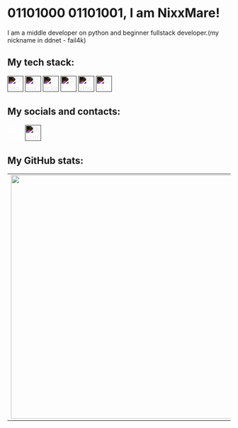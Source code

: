 # 01101000 01101001, I am NixxMare!

I am a middle developer on python and beginner fullstack developer.(my nickname in ddnet - fail4k)

## My tech stack:

<p align="left">
<a href="https://www.openapis.org" target="_blank" rel="noreferrer"
  ><img
    src="https://raw.githubusercontent.com/simple-icons/simple-icons/master/icons/openapiinitiative.svg"
    width="36"
    height="36"
    alt="OpenAPI"
    style="filter: invert(1)"
/></a>
<a href="https://www.linux.org" target="_blank" rel="noreferrer"
  ><img
    src="https://raw.githubusercontent.com/simple-icons/simple-icons/develop/icons/linux.svg"
    width="36"
    height="36"
    alt="Linux"
    style="filter: invert(1)"
/></a>
<a href="https://www.docker.com" target="_blank" rel="noreferrer"
  ><img
    src="https://raw.githubusercontent.com/simple-icons/simple-icons/develop/icons/docker.svg"
    width="36"
    height="36"
    alt="Docker"
    style="filter: invert(1)"
/></a>
<a href="https://git-scm.com" target="_blank" rel="noreferrer"
  ><img
    src="https://raw.githubusercontent.com/simple-icons/simple-icons/develop/icons/git.svg"
    width="36"
    height="36"
    alt="Git"
    style="filter: invert(1)"
/></a>
<a href="https://www.python.org/" target="_blank" rel="noreferrer"
  ><img
    src="https://raw.githubusercontent.com/simple-icons/simple-icons/develop/icons/python.svg"
    width="36"
    height="36"
    alt="Python"
    style="filter: invert(1)"
/></a>
<a href="https://isocpp.org/" target="_blank" rel="noreferrer"
  ><img
    src="https://raw.githubusercontent.com/simple-icons/simple-icons/develop/icons/cplusplus.svg"
    width="36"
    height="36"
    alt="C++"
    style="filter: invert(1)"
/></a>
</p>

## My socials and contacts:

<p align="left">
<a href="https://github.com/fail4k" target="_blank" rel="noreferrer"
  ><img
    src="https://raw.githubusercontent.com/simple-icons/simple-icons/master/icons/github.svg"
    width="36"
    height="36"
    alt="GitHub"
    style="filter: brightness(0) invert(1)"
/></a>
<a href="https://discord.com/users/nightmare_awp" target="_blank" rel="noreferrer"
  ><img
    src="https://raw.githubusercontent.com/simple-icons/simple-icons/develop/icons/discord.svg"
    width="36"
    height="36"
    alt="Discord"
    style="filter: invert(1)"
/></a>
</p>

## My GitHub stats:

<p align="center">
<table>
  <tr>
    <td>
      <img
        width="550px"
        align="left"
        src="https://github-readme-stats.vercel.app/api?username=polioan&hide_border=true&layout=compact&hide_title=true&show_icons=true&theme=dark&icon_color=5194f0&bg_color=0d1117"
      />
    </td>
    <td>
      <img
        width="550px"
        src="https://github-readme-stats.vercel.app/api/top-langs/?username=polioan&hide=html&layout=compact&hide_border=true&hide_title=true&theme=dark&icon_color=5194f0&bg_color=0d1117"
      />
    </td>
  </tr>
</table>
</p>
